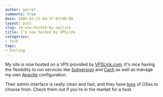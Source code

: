 ```yaml
---
author: garret
comments: true
date: 2008-03-25 04:37:03+00:00
layout: post
slug: im-now-hosted-by-vpslink
title: I’m now hosted by VPSLink
categories:
- Tech
tags:
- hosting
---
```


My site is now hosted on a VPS provided by [VPSLink.com](http://vpslink.com/). It's nice having the flexibility to run services like [Subversion](http://subversion.tigris.org/) and [Cacti](http://www.cacti.net/) as well as manage my own [Apache](http://www.apache.org/) configuration.

Their admin interface is really clean and fast, and they have [tons](http://vpslink.com/compare/linux-vps-os/) of OSes to choose from. Check them out if you're in the market for a host.
